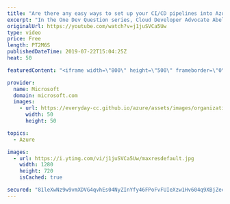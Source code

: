 ```yaml
---
title: "Are there any easy ways to set up your CI/CD pipelines into Azure? | One Dev Question: Abel Wang"
excerpt: "In the One Dev Question series, Cloud Developer Advocate Abel Wang explains how Azure DevOps provides developer services to support teams to plan work, collaborate on code development, and build and deploy applications. In this video, Abel explains how to set up you CI/CD pipelines into Azure.   Get"
originalUrl: https://youtube.com/watch?v=j1juSVCa5Uw
type: video
price: Free
length: PT2M6S
publishedDateTime: 2019-07-22T15:04:25Z
heat: 50

featuredContent: "<iframe width=\"800\" height=\"500\" frameborder=\"0\" src=\"https://www.youtube.com/embed/j1juSVCa5Uw\" allow=\"accelerometer; autoplay; encrypted-media; gyroscope; picture-in-picture\" allowfullscreen></iframe>"

provider:
  name: Microsoft
  domain: microsoft.com
  images:
    - url: https://everyday-cc.github.io/azure/assets/images/organizations/microsoft.com-50x50.jpg
      width: 50
      height: 50

topics:
  - Azure

images:
  - url: https://i.ytimg.com/vi/j1juSVCa5Uw/maxresdefault.jpg
    width: 1280
    height: 720
    isCached: true

secured: "81leXwNz9w9vmXDVG4qvhEs04NyZInYfy46FPoFvFUIeXzw1Hv604q9XBjZecU9PUgYf9m9USrnqT2eTBX8rCKV0A7yxAZp+3vXOMWM2AL08gznRG4zwDQ6H/Fxr4l61RvjmRKeizfY0n+JCZoZR7rulyPW+hEYaa5iiKq375FqAEc/ZuwSJhMpF2CXNyk2lUWN+HXjLgEE8TyalMy7VHfLES4fmWxL0ZXGyPOKGzAOjqp7ods+tHcMhjeFI6KcaawgPK0vKKAholnwvPbWDSQTsplKuTGKM5w4D0+9sBk96NHQk6zxGJJl8HMqfYXEaUuOKUeYd9BtaaPA0lmHDljhTRLvkhaHvR+jbVLdWL7u3EYQG2a7x2VD3zkzcAxX9rQYng/6ZEv0zAOlkxucbU71Fz9UiCjP+6jf68fSidCk=;YMoK7pXVZqx4dxWPkmOWZQ=="
---
```


